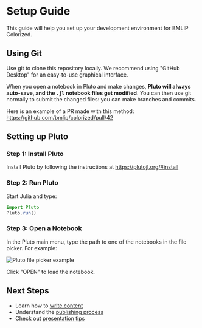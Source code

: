 # Setup Guide

This guide will help you set up your development environment for BMLIP Colorized.

## Using Git

Use git to clone this repository locally. We recommend using "GitHub Desktop" for an easy-to-use graphical interface.

When you open a notebook in Pluto and make changes, **Pluto will always auto-save, and the `.jl` notebook files get modified**. You can then use git normally to submit the changed files: you can make branches and commits.

Here is an example of a PR made with this method: https://github.com/bmlip/colorized/pull/42

## Setting up Pluto

### Step 1: Install Pluto
Install Pluto by following the instructions at https://plutojl.org/#install

### Step 2: Run Pluto
Start Julia and type:

```julia
import Pluto
Pluto.run()
```

### Step 3: Open a Notebook
In the Pluto main menu, type the path to one of the notebooks in the file picker. For example:

![Pluto file picker example](https://github.com/user-attachments/assets/96579ab5-1732-44a6-9454-8d4a8a486845)

Click "OPEN" to load the notebook.

## Next Steps

- Learn how to [write content](CONTENT_WRITING.md)
- Understand the [publishing process](PUBLISHING.md)
- Check out [presentation tips](PRESENTATION.md) 
